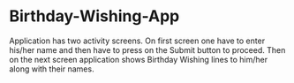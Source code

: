 # Birthday-Wishing-App
Application has two activity screens. On first screen one have to enter his/her name and then have to press on the Submit button to proceed. Then on the next screen application shows Birthday Wishing lines to him/her along with their names.

